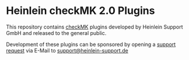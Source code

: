 # Heinlein checkMK 2.0 Plugins

This repository contains [checkMK](https://checkmk.com/) plugins developed by Heinlein Support GmbH and released to the general public.

Development of these plugins can be sponsored by opening a [support request](https://www.heinlein-support.de/consulting) via E-Mail to <support@heinlein-support.de>
